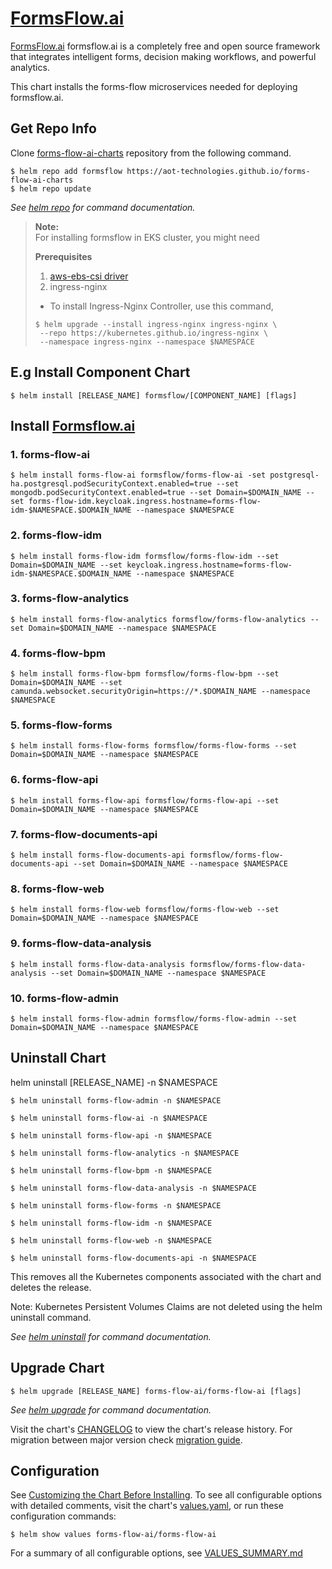 # [FormsFlow.ai](https://formsflow.ai/)

[FormsFlow.ai](https://formsflow.ai/) formsflow.ai is a completely free and open source framework that integrates intelligent forms, decision making workflows, and powerful analytics.

This chart installs the forms-flow microservices needed for deploying formsflow.ai.

## Get Repo Info
Clone [forms-flow-ai-charts](https://github.com/AOT-Technologies/forms-flow-ai-charts) repository from the following command.
```console
$ helm repo add formsflow https://aot-technologies.github.io/forms-flow-ai-charts
$ helm repo update
```

_See [helm repo](https://helm.sh/docs/helm/helm_repo/) for command documentation._


> **Note:**  
> For installing formsflow in EKS cluster, you might need
>
> **Prerequisites**
> 1. [aws-ebs-csi driver](https://github.com/kubernetes-sigs/aws-ebs-csi-driver/blob/master/docs/install.md) 
>2. ingress-nginx
>- To install  Ingress-Nginx Controller, use this command,
>```console
>$ helm upgrade --install ingress-nginx ingress-nginx \
>  --repo https://kubernetes.github.io/ingress-nginx \
>  --namespace ingress-nginx --namespace $NAMESPACE
>```
>

## E.g Install Component Chart
```console
$ helm install [RELEASE_NAME] formsflow/[COMPONENT_NAME] [flags]
```

## Install [Formsflow.ai](https://formsflow.ai/)
### 1. forms-flow-ai
```console
$ helm install forms-flow-ai formsflow/forms-flow-ai -set postgresql-ha.postgresql.podSecurityContext.enabled=true --set mongodb.podSecurityContext.enabled=true --set Domain=$DOMAIN_NAME --set forms-flow-idm.keycloak.ingress.hostname=forms-flow-idm-$NAMESPACE.$DOMAIN_NAME --namespace $NAMESPACE
```
### 2. forms-flow-idm
```console
$ helm install forms-flow-idm formsflow/forms-flow-idm --set Domain=$DOMAIN_NAME --set keycloak.ingress.hostname=forms-flow-idm-$NAMESPACE.$DOMAIN_NAME --namespace $NAMESPACE 
```
### 3. forms-flow-analytics
```console
$ helm install forms-flow-analytics formsflow/forms-flow-analytics --set Domain=$DOMAIN_NAME --namespace $NAMESPACE
```
### 4. forms-flow-bpm
```console
$ helm install forms-flow-bpm formsflow/forms-flow-bpm --set Domain=$DOMAIN_NAME --set camunda.websocket.securityOrigin=https://*.$DOMAIN_NAME --namespace $NAMESPACE
```
### 5. forms-flow-forms
```console
$ helm install forms-flow-forms formsflow/forms-flow-forms --set Domain=$DOMAIN_NAME --namespace $NAMESPACE
```
### 6. forms-flow-api
```console
$ helm install forms-flow-api formsflow/forms-flow-api --set Domain=$DOMAIN_NAME --namespace $NAMESPACE
```
### 7. forms-flow-documents-api
```console
$ helm install forms-flow-documents-api formsflow/forms-flow-documents-api --set Domain=$DOMAIN_NAME --namespace $NAMESPACE
```
### 8. forms-flow-web
```console
$ helm install forms-flow-web formsflow/forms-flow-web --set Domain=$DOMAIN_NAME --namespace $NAMESPACE
```
### 9. forms-flow-data-analysis
```console
$ helm install forms-flow-data-analysis formsflow/forms-flow-data-analysis --set Domain=$DOMAIN_NAME --namespace $NAMESPACE
```
### 10. forms-flow-admin
```console
$ helm install forms-flow-admin formsflow/forms-flow-admin --set Domain=$DOMAIN_NAME --namespace $NAMESPACE
```


## Uninstall Chart


 helm uninstall [RELEASE_NAME] -n $NAMESPACE
```console
$ helm uninstall forms-flow-admin -n $NAMESPACE
```

```console
$ helm uninstall forms-flow-ai -n $NAMESPACE
```

```console
$ helm uninstall forms-flow-api -n $NAMESPACE
```

```console
$ helm uninstall forms-flow-analytics -n $NAMESPACE
```

```console
$ helm uninstall forms-flow-bpm -n $NAMESPACE
```

```console
$ helm uninstall forms-flow-data-analysis -n $NAMESPACE
```

```console
$ helm uninstall forms-flow-forms -n $NAMESPACE
```

```console
$ helm uninstall forms-flow-idm -n $NAMESPACE
```

```console
$ helm uninstall forms-flow-web -n $NAMESPACE
```

```console
$ helm uninstall forms-flow-documents-api -n $NAMESPACE
```

This removes all the Kubernetes components associated with the chart and deletes the release.

Note: Kubernetes Persistent Volumes Claims are not deleted using the helm uninstall command.

_See [helm uninstall](https://helm.sh/docs/helm/helm_uninstall/) for command documentation._

## Upgrade Chart

```console
$ helm upgrade [RELEASE_NAME] forms-flow-ai/forms-flow-ai [flags]
```

_See [helm upgrade](https://helm.sh/docs/helm/helm_upgrade/) for command documentation._

Visit the chart's [CHANGELOG](./CHANGELOG.md) to view the chart's release history.
For migration between major version check [migration guide](#migration-guide).

## Configuration

See [Customizing the Chart Before Installing](https://helm.sh/docs/intro/using_helm/#customizing-the-chart-before-installing).
To see all configurable options with detailed comments, visit the chart's [values.yaml](./values.yaml), or run these configuration commands:

```console
$ helm show values forms-flow-ai/forms-flow-ai
```

For a summary of all configurable options, see [VALUES_SUMMARY.md](./VALUES_SUMMARY.md)
